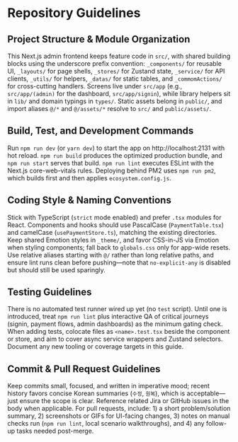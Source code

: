 # Repository Guidelines

## Project Structure & Module Organization
This Next.js admin frontend keeps feature code in `src/`, with shared building blocks using the underscore prefix convention: `_components/` for reusable UI, `_layouts/` for page shells, `_stores/` for Zustand state, `_service/` for API clients, `_utils/` for helpers, `_datas/` for static tables, and `_commomActions/` for cross-cutting handlers. Screens live under `src/app` (e.g., `src/app/(admin)` for the dashboard, `src/app/signin`), while library helpers sit in `lib/` and domain typings in `types/`. Static assets belong in `public/`, and import aliases `@/*` and `@/assets/*` resolve to `src/` and `public/assets/`.

## Build, Test, and Development Commands
Run `npm run dev` (or `yarn dev`) to start the app on http://localhost:2131 with hot reload. `npm run build` produces the optimized production bundle, and `npm run start` serves that build. `npm run lint` executes ESLint with the Next.js core-web-vitals rules. Deploying behind PM2 uses `npm run pm2`, which builds first and then applies `ecosystem.config.js`.

## Coding Style & Naming Conventions
Stick with TypeScript (`strict` mode enabled) and prefer `.tsx` modules for React. Components and hooks should use PascalCase (`PaymentTable.tsx`) and camelCase (`usePaymentStore.ts`), matching the existing directories. Keep shared Emotion styles in `_theme/`, and favor CSS-in-JS via Emotion when styling components; fall back to `globals.css` only for app-wide resets. Use relative aliases starting with `@/` rather than long relative paths, and ensure lint runs clean before pushing—note that `no-explicit-any` is disabled but should still be used sparingly.

## Testing Guidelines
There is no automated test runner wired up yet (no `test` script). Until one is introduced, treat `npm run lint` plus interactive QA of critical journeys (signin, payment flows, admin dashboards) as the minimum gating check. When adding tests, colocate files as `<name>.test.tsx` beside the component or store, and aim to cover async service wrappers and Zustand selectors. Document any new tooling or coverage targets in this guide.

## Commit & Pull Request Guidelines
Keep commits small, focused, and written in imperative mood; recent history favors concise Korean summaries (`수정`, `원복`), which is acceptable—just ensure the scope is clear. Reference related Jira or GitHub issues in the body when applicable. For pull requests, include: 1) a short problem/solution summary, 2) screenshots or GIFs for UI-facing changes, 3) notes on manual checks run (`npm run lint`, local scenario walkthroughs), and 4) any follow-up tasks needed post-merge.
